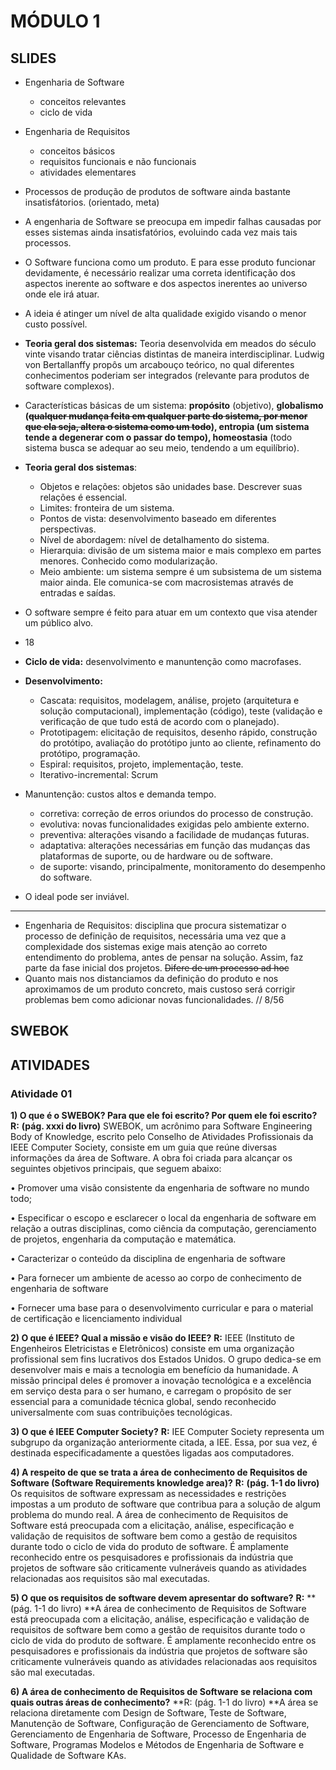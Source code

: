 # MÓDULO 1
## SLIDES
 * Engenharia de Software
	- conceitos relevantes
	- ciclo de vida
 * Engenharia de Requisitos
	- conceitos básicos
	- requisitos funcionais e não funcionais
	- atividades elementares

* Processos de produção de produtos de software ainda bastante insatisfátorios. (orientado, meta)
* A engenharia de Software se preocupa em impedir falhas causadas por esses sistemas ainda insatisfatórios, evoluindo cada vez mais tais processos.
* O Software funciona como um produto. E para esse produto funcionar devidamente, é necessário realizar uma correta identificação dos aspectos inerente ao software e dos aspectos inerentes ao universo onde ele irá atuar.

* A ideia é atinger um nível de alta qualidade exigido visando o menor custo possível.

* **Teoria geral dos sistemas:** Teoria desenvolvida em meados do século vinte visando tratar ciências distintas de maneira interdisciplinar. Ludwig von Bertallanffy propôs um arcabouço teórico, no qual diferentes conhecimentos poderiam ser integrados (relevante para produtos de software complexos).
* Características básicas de um sistema: **propósito** (objetivo), **globalismo **(~~qualquer mudança feita em qualquer parte do sistema, por menor que ela seja, altera o sistema como um todo~~), **entropia** (um sistema tende a degenerar com o passar do tempo),** homeostasia** (todo sistema busca se adequar ao seu meio, tendendo a um equilíbrio).

* **Teoria geral dos sistemas**:
	* Objetos e relações: objetos são unidades base. Descrever suas relações é essencial.
	* Limites: fronteira de um sistema.
	* Pontos de vista: desenvolvimento baseado em diferentes perspectivas.
	* Nível de abordagem: nível de detalhamento do sistema.
	* Hierarquia: divisão de um sistema maior e mais complexo em partes menores. Conhecido como modularização.
	* Meio ambiente: um sistema sempre é um subsistema de um sistema maior ainda. Ele comunica-se com macrosistemas através de entradas e saídas.

* O software sempre é feito para atuar em um contexto que visa atender um público alvo.
*  18
* **Ciclo de vida:** desenvolvimento e manuntenção como macrofases.
* **Desenvolvimento:** 
	* Cascata: requisitos, modelagem, análise, projeto (arquitetura e solução computacional), implementação (código), teste (validação e verificação de que tudo está de acordo com o planejado).
	* Prototipagem: elicitação de requisitos, desenho rápido, construção do protótipo, avaliação do protótipo junto ao cliente, refinamento do protótipo, programação.
	* Espiral: requisitos, projeto, implementação, teste.
	* Iterativo-incremental: Scrum

* Manuntenção: custos altos e demanda tempo.
	* corretiva: correção de erros oriundos do processo de construção.
	* evolutiva: novas funcionalidades exigidas pelo ambiente externo.
	* preventiva: alterações visando a facilidade de mudanças futuras.
	* adaptativa: alterações necessárias em função das mudanças das plataformas de suporte, ou de hardware ou de software.
	* de suporte: visando, principalmente, monitoramento do desempenho do software.
	
* O ideal pode ser inviável.

---------------------------------------------------------------------------------------
* Engenharia de Requisitos: disciplina que procura sistematizar o processo de definição de requisitos, necessária uma vez que a complexidade dos sistemas exige mais atenção ao correto entendimento do problema, antes de pensar na solução. Assim, faz parte da fase inicial dos projetos. ~~Difere de um processo ad hoc~~
* Quanto mais nos distanciamos da definição do produto e nos aproximamos de um produto concreto, mais custoso será corrigir problemas bem como adicionar novas funcionalidades.
// 8/56 
## SWEBOK

## ATIVIDADES
### Atividade 01
**1) O que é o SWEBOK? Para que ele foi escrito? Por quem ele foi escrito?**
**R:** **(pág. xxxi do livro)** SWEBOK, um acrônimo para Software Engineering Body of
Knowledge, escrito pelo Conselho de Atividades Profissionais da IEEE Computer Society,
consiste em um guia que reúne diversas informações da área de Software. A obra foi criada
para alcançar os seguintes objetivos principais, que seguem abaixo:

• Promover uma visão consistente da engenharia de software no mundo todo;

• Especificar o escopo e esclarecer o local da engenharia de software em relação a
outras disciplinas, como ciência da computação, gerenciamento de projetos,
engenharia da computação e matemática.

• Caracterizar o conteúdo da disciplina de engenharia de software

• Para fornecer um ambiente de acesso ao corpo de conhecimento de engenharia de
software

• Fornecer uma base para o desenvolvimento curricular e para o material de certificação
e licenciamento individual

**2) O que é IEEE? Qual a missão e visão do IEEE?**
**R:**  IEEE (Instituto de Engenheiros Eletricistas e Eletrônicos) consiste em uma organização
profissional sem fins lucrativos dos Estados Unidos. O grupo dedica-se em desenvolver mais e
mais a tecnologia em benefício da humanidade. A missão principal deles é promover a
inovação tecnológica e a excelência em serviço desta para o ser humano, e carregam o
propósito de ser essencial para a comunidade técnica global, sendo reconhecido
universalmente com suas contribuições tecnológicas.

**3) O que é IEEE Computer Society?**
**R:**  IEE Computer Society representa um subgrupo da organização anteriormente citada, a IEE. Essa, por sua vez, é destinada especificadamente a questões ligadas aos computadores.

**4) A respeito de que se trata a área de conhecimento de Requisitos de Software (Software Requirements knowledge area)?**
**R:** **(pág. 1-1 do livro)** Os requisitos de software expressam as necessidades e restrições impostas a
um produto de software que contribua para a solução de algum problema do mundo real.
A área de conhecimento de Requisitos de Software está preocupada com a elicitação, análise,
especificação e validação de requisitos de software bem como a gestão de requisitos durante todo o
ciclo de vida do produto de software. É amplamente reconhecido entre os pesquisadores e profissionais
da indústria que projetos de software são criticamente vulneráveis quando as atividades relacionadas
aos requisitos são mal executadas.

**5) O que os requisitos de software devem apresentar do software?**
**R:** **(pág. 1-1 do livro) **A área de conhecimento de Requisitos de Software está preocupada com a
elicitação, análise, especificação e validação de requisitos de software bem como a gestão de requisitos
durante todo o ciclo de vida do produto de software. É amplamente reconhecido entre os
pesquisadores e profissionais da indústria que projetos de software são criticamente vulneráveis
quando as atividades relacionadas aos requisitos são mal executadas.

**6) A área de conhecimento de Requisitos de Software se relaciona com quais outras áreas de conhecimento?**
**R: (pág. 1-1 do livro) **A área se relaciona diretamente com Design de Software, Teste de
Software, Manutenção de Software, Configuração de Gerenciamento de Software,
Gerenciamento de Engenharia de Software, Processo de Engenharia de Software, Programas
Modelos e Métodos de Engenharia de Software e Qualidade de Software KAs.
